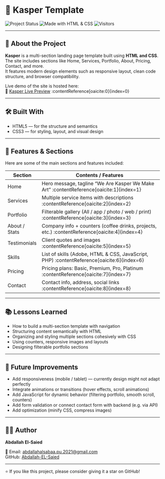 # 🌟 Kasper Template

![Project Status](https://img.shields.io/badge/Status-Completed-brightgreen)
![Made with HTML & CSS](https://img.shields.io/badge/Made%20with-HTML%20%26%20CSS-orange)
![Visitors](https://komarev.com/ghpvc/?username=Abdallah-EL-Saied&label=Project%20Views)

---

## 📖 About the Project
**Kasper** is a multi-section landing page template built using **HTML and CSS**.  
The site includes sections like Home, Services, Portfolio, About, Pricing, Contact, and more.  
It features modern design elements such as responsive layout, clean code structure, and browser compatibility.

Live demo of the site is hosted here:  
🔗 [Kasper Live Preview](https://abdallah-el-saied.github.io/kasper/) :contentReference[oaicite:0]{index=0}

---

## 🛠️ Built With
- HTML5 — for the structure and semantics  
- CSS3 — for styling, layout, and visual design  

---

## 📂 Features & Sections

Here are some of the main sections and features included:

| Section      | Contents / Features |
|--------------|-----------------------|
| Home         | Hero message, tagline “We Are Kasper We Make Art” :contentReference[oaicite:1]{index=1} |
| Services      | Multiple service items with descriptions :contentReference[oaicite:2]{index=2} |
| Portfolio     | Filterable gallery (All / app / photo / web / print) :contentReference[oaicite:3]{index=3} |
| About / Stats  | Company info + counters (coffee drinks, projects, etc.) :contentReference[oaicite:4]{index=4} |
| Testimonials  | Client quotes and images :contentReference[oaicite:5]{index=5} |
| Skills        | List of skills (Adobe, HTML & CSS, JavaScript, PHP) :contentReference[oaicite:6]{index=6} |
| Pricing       | Pricing plans: Basic, Premium, Pro, Platinum :contentReference[oaicite:7]{index=7} |
| Contact        | Contact info, address, social links :contentReference[oaicite:8]{index=8} |

---

## 📚 Lessons Learned
- How to build a multi-section template with navigation  
- Structuring content semantically with HTML  
- Organizing and styling multiple sections cohesively with CSS  
- Using counters, responsive images and layouts  
- Designing filterable portfolio sections  

---

## 🔮 Future Improvements
- Add responsiveness (mobile / tablet) — currently design might not adapt perfectly  
- Integrate animations or transitions (hover effects, scroll animations)  
- Add JavaScript for dynamic behavior (filtering portfolio, smooth scroll, counters)  
- Add form validation or connect contact form with backend (e.g. via API)  
- Add optimization (minify CSS, compress images)  

---

## 👨‍💻 Author
**Abdallah El-Saied**  

📧 Email: abdallahalsabaa.pu.2021@gmail.com  
GitHub: [Abdallah-EL-Saied](https://github.com/Abdallah-EL-Saied)  

---

⭐ If you like this project, please consider giving it a star on GitHub!

